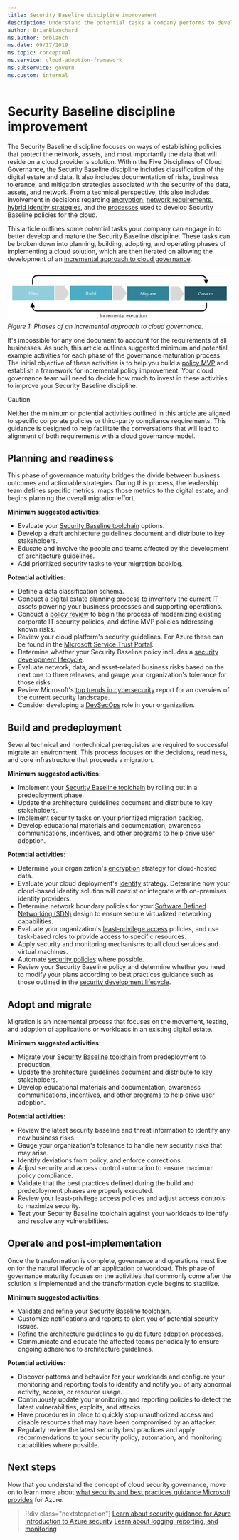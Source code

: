 ```yaml
---
title: Security Baseline discipline improvement
description: Understand the potential tasks a company performs to develop and mature its Security Baseline discipline in each phase of cloud adoption.
author: BrianBlanchard
ms.author: brblanch
ms.date: 09/17/2019
ms.topic: conceptual
ms.service: cloud-adoption-framework
ms.subservice: govern
ms.custom: internal
---
```


# Security Baseline discipline improvement

The Security Baseline discipline focuses on ways of establishing policies that protect the network, assets, and most importantly the data that will reside on a cloud provider's solution. Within the Five Disciplines of Cloud Governance, the Security Baseline discipline includes classification of the digital estate and data. It also includes documentation of risks, business tolerance, and mitigation strategies associated with the security of the data, assets, and network. From a technical perspective, this also includes involvement in decisions regarding [encryption](../../decision-guides/encryption/index.md), [network requirements](../../decision-guides/software-defined-network/index.md), [hybrid identity strategies](../../decision-guides/identity/index.md), and the [processes](./compliance-processes.md) used to develop Security Baseline policies for the cloud.

This article outlines some potential tasks your company can engage in to better develop and mature the Security Baseline discipline. These tasks can be broken down into planning, building, adopting, and operating phases of implementing a cloud solution, which are then iterated on allowing the development of an [incremental approach to cloud governance](../guides/index.md#an-incremental-approach-to-cloud-governance).

![Phases of an incremental approach to cloud governance](../../_images/govern/adoption-phases.png)
*Figure 1: Phases of an incremental approach to cloud governance.*

It's impossible for any one document to account for the requirements of all businesses. As such, this article outlines suggested minimum and potential example activities for each phase of the governance maturation process. The initial objective of these activities is to help you build a [policy MVP](../guides/index.md#an-incremental-approach-to-cloud-governance) and establish a framework for incremental policy improvement. Your cloud governance team will need to decide how much to invest in these activities to improve your Security Baseline discipline.

> [!CAUTION]
> Neither the minimum or potential activities outlined in this article are aligned to specific corporate policies or third-party compliance requirements. This guidance is designed to help facilitate the conversations that will lead to alignment of both requirements with a cloud governance model.

## Planning and readiness

This phase of governance maturity bridges the divide between business outcomes and actionable strategies. During this process, the leadership team defines specific metrics, maps those metrics to the digital estate, and begins planning the overall migration effort.

**Minimum suggested activities:**

- Evaluate your [Security Baseline toolchain](./toolchain.md) options.
- Develop a draft architecture guidelines document and distribute to key stakeholders.
- Educate and involve the people and teams affected by the development of architecture guidelines.
- Add prioritized security tasks to your migration backlog.

**Potential activities:**

- Define a data classification schema.
- Conduct a digital estate planning process to inventory the current IT assets powering your business processes and supporting operations.
- Conduct a [policy review](../../govern/policy-compliance/cloud-policy-review.md) to begin the process of modernizing existing corporate IT security policies, and define MVP policies addressing known risks.
- Review your cloud platform's security guidelines. For Azure these can be found in the [Microsoft Service Trust Portal](https://servicetrust.microsoft.com).
- Determine whether your Security Baseline policy includes a [security development lifecycle](https://www.microsoft.com/sdl).
- Evaluate network, data, and asset-related business risks based on the next one to three releases, and gauge your organization's tolerance for those risks.
- Review Microsoft's [top trends in cybersecurity](https://www.microsoft.com/security/operations/security-intelligence-report) report for an overview of the current security landscape.
- Consider developing a [DevSecOps](https://www.microsoft.com/devsecops) role in your organization.

## Build and predeployment

Several technical and nontechnical prerequisites are required to successful migrate an environment. This process focuses on the decisions, readiness, and core infrastructure that proceeds a migration.

**Minimum suggested activities:**

- Implement your [Security Baseline toolchain](./toolchain.md) by rolling out in a predeployment phase.
- Update the architecture guidelines document and distribute to key stakeholders.
- Implement security tasks on your prioritized migration backlog.
- Develop educational materials and documentation, awareness communications, incentives, and other programs to help drive user adoption.

**Potential activities:**

- Determine your organization's [encryption](../../decision-guides/encryption/index.md) strategy for cloud-hosted data.
- Evaluate your cloud deployment's [identity](../../decision-guides/identity/index.md) strategy. Determine how your cloud-based identity solution will coexist or integrate with on-premises identity providers.
- Determine network boundary policies for your [Software Defined Networking (SDN)](../../decision-guides/software-defined-network/index.md) design to ensure secure virtualized networking capabilities.
- Evaluate your organization's [least-privilege access](/azure/active-directory/roles/delegate-by-task) policies, and use task-based roles to provide access to specific resources.
- Apply security and monitoring mechanisms to all cloud services and virtual machines.
- Automate [security policies](../../decision-guides/policy-enforcement/index.md) where possible.
- Review your Security Baseline policy and determine whether you need to modify your plans according to best practices guidance such as those outlined in the [security development lifecycle](https://www.microsoft.com/sdl).

## Adopt and migrate

Migration is an incremental process that focuses on the movement, testing, and adoption of applications or workloads in an existing digital estate.

**Minimum suggested activities:**

- Migrate your [Security Baseline toolchain](./toolchain.md) from predeployment to production.
- Update the architecture guidelines document and distribute to key stakeholders.
- Develop educational materials and documentation, awareness communications, incentives, and other programs to help drive user adoption.

**Potential activities:**

- Review the latest security baseline and threat information to identify any new business risks.
- Gauge your organization's tolerance to handle new security risks that may arise.
- Identify deviations from policy, and enforce corrections.
- Adjust security and access control automation to ensure maximum policy compliance.
- Validate that the best practices defined during the build and predeployment phases are properly executed.
- Review your least-privilege access policies and adjust access controls to maximize security.
- Test your Security Baseline toolchain against your workloads to identify and resolve any vulnerabilities.

## Operate and post-implementation

Once the transformation is complete, governance and operations must live on for the natural lifecycle of an application or workload. This phase of governance maturity focuses on the activities that commonly come after the solution is implemented and the transformation cycle begins to stabilize.

**Minimum suggested activities:**

- Validate and refine your [Security Baseline toolchain](./toolchain.md).
- Customize notifications and reports to alert you of potential security issues.
- Refine the architecture guidelines to guide future adoption processes.
- Communicate and educate the affected teams periodically to ensure ongoing adherence to architecture guidelines.

**Potential activities:**

- Discover patterns and behavior for your workloads and configure your monitoring and reporting tools to identify and notify you of any abnormal activity, access, or resource usage.
- Continuously update your monitoring and reporting policies to detect the latest vulnerabilities, exploits, and attacks.
- Have procedures in place to quickly stop unauthorized access and disable resources that may have been compromised by an attacker.
- Regularly review the latest security best practices and apply recommendations to your security policy, automation, and monitoring capabilities where possible.

## Next steps

Now that you understand the concept of cloud security governance, move on to learn more about [what security and best practices guidance Microsoft provides](./azure-security-guidance.md) for Azure.

> [!div class="nextstepaction"]
> [Learn about security guidance for Azure](./azure-security-guidance.md)
> [Introduction to Azure security](/azure/security/fundamentals/overview)
> [Learn about logging, reporting, and monitoring](../../decision-guides/logging-and-reporting/index.md)
